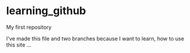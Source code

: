 # learning_github
My first repository

I've made this file and two branches because I want to learn, how to use this site ...
